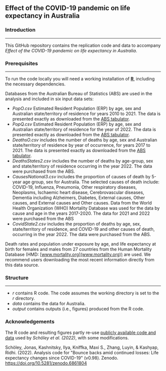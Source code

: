 ## Effect of the COVID-19 pandemic on life expectancy in Australia

### Introduction
------------

This GitHub repository contains the replication code and data to accompany *Effect of the COVID-19 pandemic on life expectancy in Australia*.

### Prerequisites
------------

To run the code locally you will need a working installation of [**R**](https://www.r-project.org/), including the necessary dependencies.

Databases from the Australian Bureau of Statistics (ABS) are used in the analysis and included in six input data sets:

* _PopO.csv_ Estimated Resident Population (ERP) by age, sex and Australian state/territory of residence for years 2010 to 2021. The data is presented exactly as downloaded from the [ABS tabulator](https://explore.data.abs.gov.au/).
* _PopQ.csv_ Estimated Resident Population (ERP) by age, sex and Australian state/territory of residence for the year of 2022. The data is presented exactly as downloaded from the [ABS tabulator](https://explore.data.abs.gov.au/).
* _DeathsO.csv_ includes the number of deaths by age, sex and Australian state/territory of residence by year of occurrence, for years 2017 to 2021. The data is presented exactly as downloaded from the [ABS tabulator](https://explore.data.abs.gov.au/).
* _DeathsStates2.csv_ includes the number of deaths by age-group, sex and state/territory of residence occurring in the year 2022. The data were purchased from the ABS.
* _CausesNational3.csv_ includes the proportion of causes of death by 5-year age group, sex for Australia. The selected causes of death include: COVID-19, Influenza, Pneumonia, Other respiratory diseases, Neoplasms, Ischaemic heart disease, Cerebrovascular diseases, Dementia including Alzheimers, Diabetes, External causes, Other causes, and External causes and Other causes. Data from the World Health Organization (WHO) Mortality Database was used for the data by cause and age in the years 2017-2020. The data for 2021 and 2022 were purchased from the ABS
* _CovidState2.csv_ includes the proportion of deaths by age, sex, state/territory of residence, and COVID-19 and other causes of death, occurring in the year 2022. The data were purchased from the ABS.

Death rates and population under exposure by age, and life expectancy at birth for females and males from 27 countries from the Human Mortality Database (HMD: [www.mortality.org](www.mortality.org)) are used. We recommend users downloading the most recent information directly from this data source.

### Structure
----------------

* _r_ contains R code. The code assumes the working directory is set to the _r_ directory.
* _data_ contains the data for Australia.
* _output_ contains outputs (i.e., figures) produced from the R code.

### Acknowledgements

The R code and resulting figures partly re-use [publicly available code and data](https://zenodo.org/record/6861804) used by *Schöley et al. (2022)*, with some modifications.

Schöley, Jonas, Kashnitsky, Ilya, Kniffka, Maxi S., Zhang, Luyin, & Kashyap, Ridhi. (2022). Analysis code for "Bounce backs amid continued losses: Life expectancy changes since COVID-19" (v0.98). Zenodo. https://doi.org/10.5281/zenodo.6861804